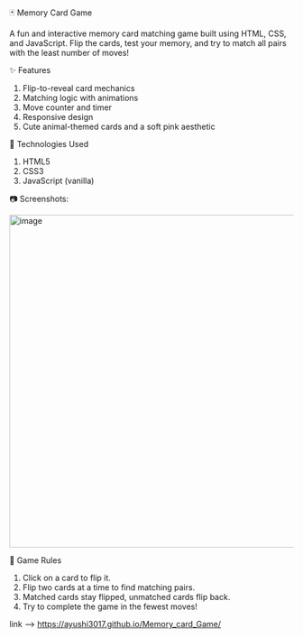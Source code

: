 🃏 Memory Card Game

A fun and interactive memory card matching game built using HTML, CSS, and JavaScript. Flip the cards, test your memory, and try to match all pairs with the least number of moves!

✨ Features

1. Flip-to-reveal card mechanics
2. Matching logic with animations
3. Move counter and timer
4. Responsive design
5. Cute animal-themed cards and a soft pink aesthetic

 🚀 Technologies Used

1.  HTML5
2.  CSS3
3.  JavaScript (vanilla)

📷 Screenshots: 

<img width="1346" height="590" alt="image" src="https://github.com/user-attachments/assets/2e006dbc-3a56-450e-b49e-4fb4cea69601" />



🧠 Game Rules

1. Click on a card to flip it.
2. Flip two cards at a time to find matching pairs.
3. Matched cards stay flipped, unmatched cards flip back.
4. Try to complete the game in the fewest moves!


 link -->   https://ayushi3017.github.io/Memory_card_Game/

